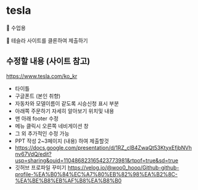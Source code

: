 # tesla

💨 수업용

💨 테슬라 사이트를 클론하여 제출하기

## 수정할 내용 (사이트 참고)
https://www.tesla.com/ko_kr

+ 타이틀
+ 구글폰트 (본인 취향)
+ 자동차와 모델이름이 같도록 시승신청 표시 부분
+ 아래쪽 주문하기 자세히 알아보기 위치및 내용
+ 맨 아래 footer 수정
+ 메뉴 클릭시 오른쪽 네비게이션 창
+ 그 외 추가적인 수정 가능
+ PPT 작성 2~3페이지 (내용) 하여 제출할것
+ https://docs.google.com/presentation/d/1RZ_clB4ZwaQt53KtyxEfjbNVhnv67VdQ/edit?usp=sharing&ouid=110486823165423773981&rtpof=true&sd=true
+ 깃허브 프로파일 꾸미기 https://velog.io/@woo0_hooo/Github-github-profile-%EA%B0%84%EC%A7%80%EB%82%98%EA%B2%8C-%EA%BE%B8%EB%AF%B8%EA%B8%B0 
